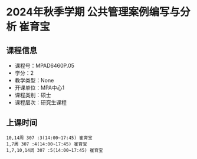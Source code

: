 # 2024年秋季学期 公共管理案例编写与分析 崔育宝






## 课程信息

- 课程号：MPAD6460P.05
- 学分：2
- 教学类型：None
- 开课单位：MPA中心1
- 课程类别：硕士
- 课程层次：研究生课程

## 上课时间

```
10,14周 307 :3(14:00~17:45) 崔育宝
1,7周 307 :4(14:00~17:45) 崔育宝
1,7,10,14周 307 :5(14:00~17:45) 崔育宝
```

